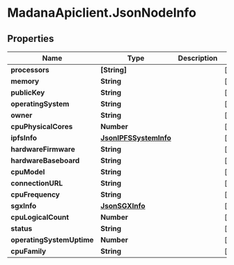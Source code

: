 # MadanaApiclient.JsonNodeInfo

## Properties

Name | Type | Description | Notes
------------ | ------------- | ------------- | -------------
**processors** | **[String]** |  | [optional] 
**memory** | **String** |  | [optional] 
**publicKey** | **String** |  | [optional] 
**operatingSystem** | **String** |  | [optional] 
**owner** | **String** |  | [optional] 
**cpuPhysicalCores** | **Number** |  | [optional] 
**ipfsInfo** | [**JsonIPFSSystemInfo**](JsonIPFSSystemInfo.md) |  | [optional] 
**hardwareFirmware** | **String** |  | [optional] 
**hardwareBaseboard** | **String** |  | [optional] 
**cpuModel** | **String** |  | [optional] 
**connectionURL** | **String** |  | [optional] 
**cpuFrequency** | **String** |  | [optional] 
**sgxInfo** | [**JsonSGXInfo**](JsonSGXInfo.md) |  | [optional] 
**cpuLogicalCount** | **Number** |  | [optional] 
**status** | **String** |  | [optional] 
**operatingSystemUptime** | **Number** |  | [optional] 
**cpuFamily** | **String** |  | [optional] 


